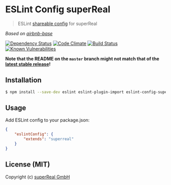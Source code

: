# ESLint Config superReal
> ESLint [shareable config](http://eslint.org/docs/developer-guide/shareable-configs) for superReal 

_Based on [airbnb-base](https://www.npmjs.com/package/eslint-config-airbnb-base)_

[![Dependency Status](https://david-dm.org/superReal/eslint-config-superreal.svg)](https://david-dm.org/superReal/eslint-config-superreal)
[![Code Climate](https://codeclimate.com/github/superReal/eslint-config-superreal/badges/gpa.svg)](https://codeclimate.com/github/superReal/eslint-config-superreal)
[![Build Status](https://travis-ci.org/superReal/eslint-config-superreal.svg?branch=master)](https://travis-ci.org/superReal/eslint-config-superreal)
[![Known Vulnerabilities](https://snyk.io/test/github/superReal/eslint-config-superreal/badge.svg)](https://snyk.io/test/github/superReal/eslint-config-superreal)

**Note that the README on the `master` branch might not match that of the [latest stable release](https://github.com/superReal/eslint-config-superreal/releases/latest)!**

## Installation
    
```bash
$ npm install --save-dev eslint eslint-plugin-import eslint-config-superreal
```

## Usage

Add ESLint config to your package.json:

```json
{
    "eslintConfig": {
        "extends": "superreal"
    }
}
```



## License (MIT)
Copyright (c) [superReal GmbH](http://www.superreal.de)
